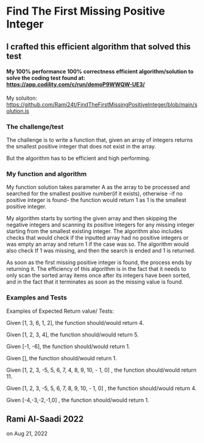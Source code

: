 # Find The First Missing Positive Integer
## I crafted this efficient algorithm that solved this test

#### My 100% performance 100% correctness efficient algorithm/solution to solve the coding test found at: https://app.codility.com/c/run/demoP9WWQW-UE3/

My soluiton: https://github.com/Rami24t/FindTheFirstMissingPositiveInteger/blob/main/solution.js

### The challenge/test 
The challenge is to write a function that, given an array of integers returns the smallest positive integer that does not exist in the array.

But the algorithm has to be efficient and high performing.

### My function and algorithm

My function solution takes parameter A as the array to be processed and searched for the smallest positive number(if it exists),
otherwise -if no positive integer is found- the function would return 1 as 1 is the smallest positive integer.

My algorithm starts by sorting the given array and then skipping the negative integers and scanning its positive integers for any missing integer starting from the smallest existing integer.
The algorithm also includes checks that would check if the inputted array had no positive integers or was empty an array and return 1 if the case was so.
The algorithm would also check If 1 was missing, and then the search is ended and 1 is returned. 

As soon as the first missing positive integer is found, the process ends by returning it.
The efficiency of this algorithm is in the fact that it needs to only scan the sorted array items once after its integers have been sorted, and in the fact that it terminates as soon as the missing value is found.

### Examples and Tests

Examples of Expected Return value/ Tests:

Given [1, 3, 6, 1, 2], the function should/would return 4.

Given [1, 2, 3, 4], the function should/would return 5.

Given [-1, -6], the function should/would return 1.

Given [], the function should/would return 1.

Given [1, 2, 3, -5, 5, 6, 7, 4, 8, 9, 10, - 1, 0] , the function should/would return 11.

Given [1, 2, 3, -5, 5, 6, 7, 8, 9, 10, - 1, 0] , the function should/would return 4.

Given [-4,-3,-2,-1,0] , the function should/would return 1.


## Rami Al-Saadi 2022 
on Aug 21, 2022
